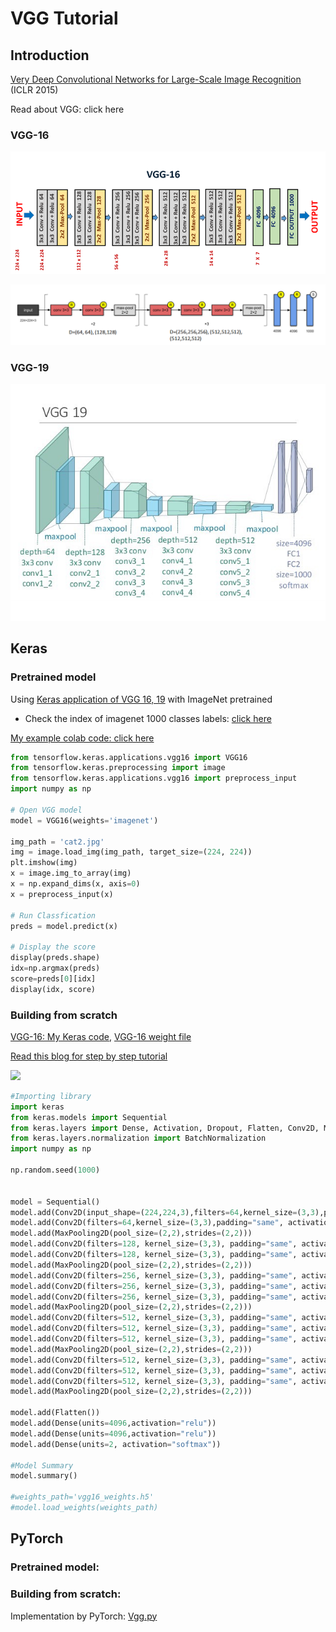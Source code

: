 # VGG Tutorial

## Introduction

[Very Deep Convolutional Networks for Large-Scale Image Recognition](https://arxiv.org/abs/1409.1556) (ICLR 2015)

Read about VGG: click here

### VGG-16

![](<../../images/image (224) (1) (1).png>)

![](<../../images/image (233) (1) (1).png>)

### VGG-19

![](<../../images/image (232) (1) (1).png>)

## Keras

### Pretrained model

Using [Keras application of VGG 16, 19](https://keras.io/api/applications/vgg/#vgg16-function) with ImageNet pretrained

* Check the index of imagenet 1000 classes labels: [click here](https://gist.github.com/yrevar/942d3a0ac09ec9e5eb3a)

[My example colab code: click here](https://colab.research.google.com/drive/1yjiFt1BiTE7H8BduxJU-8hWSumH-KDW7#scrollTo=zHK9wFdofwor)

```python
from tensorflow.keras.applications.vgg16 import VGG16
from tensorflow.keras.preprocessing import image
from tensorflow.keras.applications.vgg16 import preprocess_input
import numpy as np

# Open VGG model
model = VGG16(weights='imagenet')

img_path = 'cat2.jpg'
img = image.load_img(img_path, target_size=(224, 224))
plt.imshow(img)
x = image.img_to_array(img)
x = np.expand_dims(x, axis=0)
x = preprocess_input(x)

# Run Classfication
preds = model.predict(x)

# Display the score
display(preds.shape)
idx=np.argmax(preds)
score=preds[0][idx]
display(idx, score)
```

### Building from scratch

[VGG-16: My Keras code](https://colab.research.google.com/drive/1TUI3WX639yajO0Hf6KW-GsQ8VCZxPFod?usp=sharing), [VGG-16 weight file](https://drive.google.com/u/1/uc?id=0Bz7KyqmuGsilT0J5dmRCM0ROVHc\&export=download)

[Read this blog for step by step tutorial](https://towardsdatascience.com/step-by-step-vgg16-implementation-in-keras-for-beginners-a833c686ae6c)

![](<../../.gitbook/assets/image (251).png>)

```python
#Importing library
import keras
from keras.models import Sequential
from keras.layers import Dense, Activation, Dropout, Flatten, Conv2D, MaxPooling2D
from keras.layers.normalization import BatchNormalization
import numpy as np

np.random.seed(1000)


model = Sequential()
model.add(Conv2D(input_shape=(224,224,3),filters=64,kernel_size=(3,3),padding="same", activation="relu"))
model.add(Conv2D(filters=64,kernel_size=(3,3),padding="same", activation="relu"))
model.add(MaxPooling2D(pool_size=(2,2),strides=(2,2)))
model.add(Conv2D(filters=128, kernel_size=(3,3), padding="same", activation="relu"))
model.add(Conv2D(filters=128, kernel_size=(3,3), padding="same", activation="relu"))
model.add(MaxPooling2D(pool_size=(2,2),strides=(2,2)))
model.add(Conv2D(filters=256, kernel_size=(3,3), padding="same", activation="relu"))
model.add(Conv2D(filters=256, kernel_size=(3,3), padding="same", activation="relu"))
model.add(Conv2D(filters=256, kernel_size=(3,3), padding="same", activation="relu"))
model.add(MaxPooling2D(pool_size=(2,2),strides=(2,2)))
model.add(Conv2D(filters=512, kernel_size=(3,3), padding="same", activation="relu"))
model.add(Conv2D(filters=512, kernel_size=(3,3), padding="same", activation="relu"))
model.add(Conv2D(filters=512, kernel_size=(3,3), padding="same", activation="relu"))
model.add(MaxPooling2D(pool_size=(2,2),strides=(2,2)))
model.add(Conv2D(filters=512, kernel_size=(3,3), padding="same", activation="relu"))
model.add(Conv2D(filters=512, kernel_size=(3,3), padding="same", activation="relu"))
model.add(Conv2D(filters=512, kernel_size=(3,3), padding="same", activation="relu"))
model.add(MaxPooling2D(pool_size=(2,2),strides=(2,2)))

model.add(Flatten())
model.add(Dense(units=4096,activation="relu"))
model.add(Dense(units=4096,activation="relu"))
model.add(Dense(units=2, activation="softmax"))

#Model Summary
model.summary()

#weights_path='vgg16_weights.h5'
#model.load_weights(weights_path)
```

## PyTorch

### Pretrained model:

### Building from scratch:

Implementation by PyTorch: [Vgg.py](https://github.com/pytorch/vision/blob/master/torchvision/models/vgg.py)
